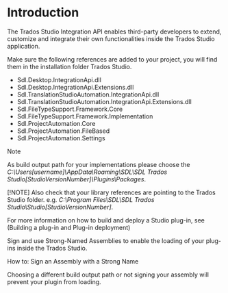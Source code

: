 Introduction
====
The Trados Studio Integration API enables third-party developers to extend, customize and integrate their own functionalities inside the Trados Studio application.

Make sure the following references are added to your project, you will find them in the installation folder Trados Studio.

* Sdl.Desktop.IntegrationApi.dll
* Sdl.Desktop.IntegrationApi.Extensions.dll
* Sdl.TranslationStudioAutomation.IntegrationApi.dll
* Sdl.TranslationStudioAutomation.IntegrationApi.Extensions.dll
* Sdl.FileTypeSupport.Framework.Core
* Sdl.FileTypeSupport.Framework.Implementation
* Sdl.ProjectAutomation.Core
* Sdl.ProjectAutomation.FileBased
* Sdl.ProjectAutomation.Settings

> [!NOTE]
> As build output path for your implementations please choose the *C:\Users\[username]\AppData\Roaming\SDL\SDL Trados Studio\[StudioVersionNumber]\Plugins\Packages*.
> 
> [!NOTE] 
Also check that your library references are pointing to the Trados Studio folder. e.g. *C:\Program Files\SDL\SDL Trados Studio\Studio[StudioVersionNumber]*.

For more information on how to build and deploy a Studio plug-in, see (Building a plug-in and Plug-in deployment)

Sign and use Strong-Named Assemblies to enable the loading of your plug-ins inside the Trados Studio.

How to: Sign an Assembly with a Strong Name

Choosing a different build output path or not signing your assembly will prevent your plugin from loading.